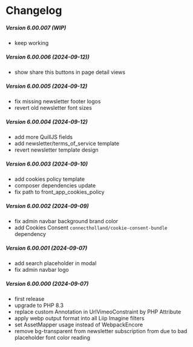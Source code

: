 Changelog
=========

##### Version 6.00.007 (WIP)
 * keep working

##### Version 6.00.006 (2024-09-12))
 * show share this buttons in page detail views

##### Version 6.00.005 (2024-09-12)
 * fix missing newsletter footer logos
 * revert old newsletter font sizes

##### Version 6.00.004 (2024-09-12)
 * add more QuillJS fields
 * add newsletter/terms_of_service template
 * revert newsletter template design

##### Version 6.00.003 (2024-09-10)
 * add cookies policy template
 * composer dependencies update
 * fix path to front_app_cookies_policy

##### Version 6.00.002 (2024-09-09)
 * fix admin navbar background brand color
 * add Cookies Consent `connectholland/cookie-consent-bundle` dependency

##### Version 6.00.001 (2024-09-07)
 * add search placeholder in modal
 * fix admin navbar logo

##### Version 6.00.000 (2024-09-07)
 * first release
 * upgrade to PHP 8.3
 * replace custom Annotation in UrlVimeoConstraint by PHP Attribute
 * apply webp output format into all Liip Imagine filters
 * set AssetMapper usage instead of WebpackEncore
 * remove bg-transparent from newsletter subscription from due to bad placeholder font color reading

